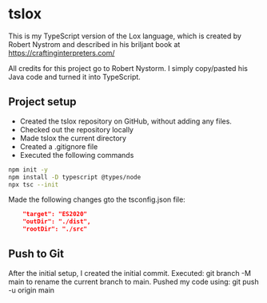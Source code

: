# tslox

This is my TypeScript version of the Lox language,
which is created by Robert Nystrom and described 
in his briljant book at https://craftinginterpreters.com/

All credits for this project go to Robert Nystorm.
I simply copy/pasted his Java code and turned it into TypeScript.

## Project setup
- Created the tslox repository on GitHub, without adding any files.
- Checked out the repository locally
- Made tslox the current directory
- Created a .gitignore file
- Executed the following commands
```bash
npm init -y
npm install -D typescript @types/node
npx tsc --init
```

Made the following changes gto the tsconfig.json file:
```json
    "target": "ES2020"
    "outDir": "./dist",
    "rootDir": "./src"
 ```

## Push to Git
After the initial setup, I created the initial commit.
Executed: git branch -M main
to rename the current branch to main.
Pushed my code using:  git push -u origin main

